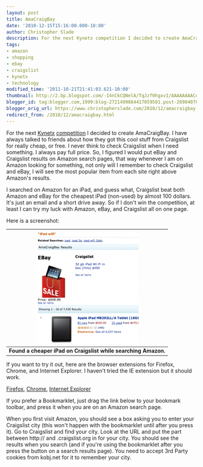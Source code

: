 ```yaml
---
layout: post
title: AmaCraigBay
date: '2010-12-15T15:16:00.000-10:00'
author: Christopher Slade
description: For the next Kynetx competition I decided to create AmaCraigBay. I have always talked to friends about how they got this really cool stuff from Craigslist for really cheap, or free. I never think to check Craigslist when I need something. I always pay full price. So, I figured I would put eBay and Craigslist results on Amazon search pages, that way whenever I am on Amazon looking for something, not only will I remember to check Craigslist and eBay, I will see the most popular item from each site right above Amazon's results.
tags:
- amazon
- shopping
- ebay
- craigslist
- kynetx
- technology
modified_time: '2011-10-21T21:41:03.621-10:00'
thumbnail: http://2.bp.blogspot.com/-I4nCkCQNelA/TqJzf0hgxvI/AAAAAAAACo0/fNxusfccog4/s72-c/screen-271x300.png
blogger_id: tag:blogger.com,1999:blog-2721499664417059501.post-2690407809031689419
blogger_orig_url: https://www.christopherslade.com/2010/12/amacraigbay.html
redirect_from: /2010/12/amacraigbay.html
---
```


For the next [Kynetx](http://kynetx.com/) [competition](http://code.kynetx.com/2010/12/06/conest-yql-kynetx-ends-dec-16th/) I decided to create AmaCraigBay. I have always talked to friends about how they got this cool stuff from Craigslist for really cheap, or free. I never think to check Craigslist when I need something. I always pay full price. So, I figured I would put eBay and Craigslist results on Amazon search pages, that way whenever I am on Amazon looking for something, not only will I remember to check Craigslist and eBay, I will see the most popular item from each site right above Amazon's results.

I searched on Amazon for an iPad, and guess what, Craigslist beat both Amazon and eBay for the cheapest iPad (non-used) by almost 100 dollars. It's just an email and a short drive away. So if I don't win the competition, at least I can try my luck with Amazon, eBay, and Craigslist all on one page.

Here is a screenshot:

| ![AmaCraigBay](/assets/img/amacraigbay.png) |
|:--:|
| **Found a cheaper iPad on Craigslist while searching Amazon.** |


If you want to try it out, here are the browser extensions for Firefox, Chrome, and Internet Explorer. I haven't tried the IE extension but it should work.

[Firefox](http://www.christopherslade.com/AmaCraigBay.xpi), [Chrome](http://www.christopherslade.com/AmaCraigBay.crx), [Internet Explorer](http://www.christopherslade.com/AmaCraigBay_Setup.exe)

If you prefer a Bookmarklet, just drag the link below to your bookmark toolbar, and press it when you are on an Amazon search page.

When you first visit Amazon, you should see a box asking you to enter your Craigslist city (this won't happen with the bookmarklet until after you press it).  Go to Craigslist and find your city.  Look at the URL and put the part between http:// and .craigslist.org in for your city.  You should see the results when you search (and if you're using the bookmarklet after you press the button on a search results page).  You need to accept 3rd Party cookies from kobj.net for it to remember your city.
